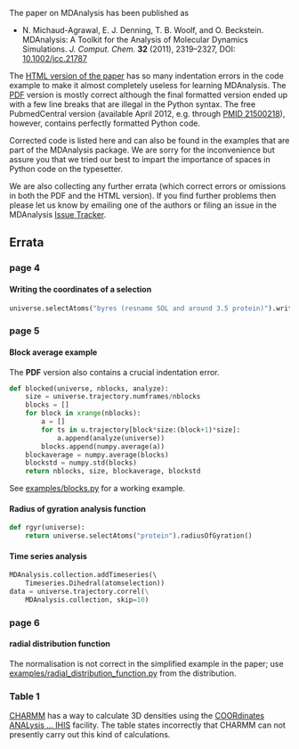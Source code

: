 The paper on MDAnalysis has been published as

  * N. Michaud-Agrawal, E. J. Denning, T. B. Woolf, and O. Beckstein. MDAnalysis: A Toolkit for the Analysis of Molecular Dynamics Simulations. _J. Comput. Chem._ **32** (2011), 2319–2327, DOI: [10.1002/jcc.21787](http://dx.doi.org/10.1002/jcc.21787)

The [HTML version of the paper](http://onlinelibrary.wiley.com/doi/10.1002/jcc.21787/full) has so many indentation errors in the code example to make it almost completely useless for learning MDAnalysis. The [PDF](http://onlinelibrary.wiley.com/doi/10.1002/jcc.21787/pdf) version is mostly correct although the final formatted version ended up with a few line breaks that are illegal in the Python syntax. The free PubmedCentral version (available April 2012, e.g. through [PMID 21500218](http://www.ncbi.nlm.nih.gov/pubmed/21500218)), however, contains perfectly formatted Python code.

Corrected code is listed here and can also be found in the examples that are part of the MDAnalysis package. We are sorry for the inconvenience but assure you that we tried our best to impart the importance of spaces in Python code on the typesetter.

We are also collecting any further errata (which correct errors or omissions in both the PDF and the HTML version). If you find further problems then please let us know by emailing one of the authors or filing an issue in the MDAnalysis [Issue Tracker](http://code.google.com/p/mdanalysis/issues/list).

## Errata ##
### page 4 ###
#### Writing the coordinates of a selection ####
```python
universe.selectAtoms("byres (resname SOL and around 3.5 protein)").write("solvation-shell.pdb")
```
### page 5 ###
#### Block average example ####
The **PDF** version also contains a crucial indentation error.
```python
def blocked(universe, nblocks, analyze): 
    size = universe.trajectory.numframes/nblocks
    blocks = [] 
    for block in xrange(nblocks): 
        a = [] 
        for ts in u.trajectory[block*size:(block+1)*size]: 
            a.append(analyze(universe)) 
        blocks.append(numpy.average(a)) 
    blockaverage = numpy.average(blocks) 
    blockstd = numpy.std(blocks) 
    return nblocks, size, blockaverage, blockstd
```
See [examples/blocks.py](http://code.google.com/p/mdanalysis/source/browse/package/examples/blocks.py) for a working example.

#### Radius of gyration analysis function ####
```python
def rgyr(universe): 
    return universe.selectAtoms("protein").radiusOfGyration()
```

#### Time series analysis ####
```python
MDAnalysis.collection.addTimeseries(\ 
    Timeseries.Dihedral(atomselection)) 
data = universe.trajectory.correl(\
    MDAnalysis.collection, skip=10)
```

### page 6 ###
#### radial distribution function ####
The normalisation is not correct in the simplified example in the paper; use [examples/radial\_distribution\_function.py](http://code.google.com/p/mdanalysis/source/browse/package/examples/radial_distribution_function.py) from the distribution.

### Table 1 ###
[CHARMM](http://www.charmm.org) has a way to calculate 3D densities using the [COORdinates ANALysis ... IHIS](http://www.charmm.org/html/documentation/c35b1/corman.html) facility. The table states incorrectly that CHARMM can not presently carry out this kind of calculations.
